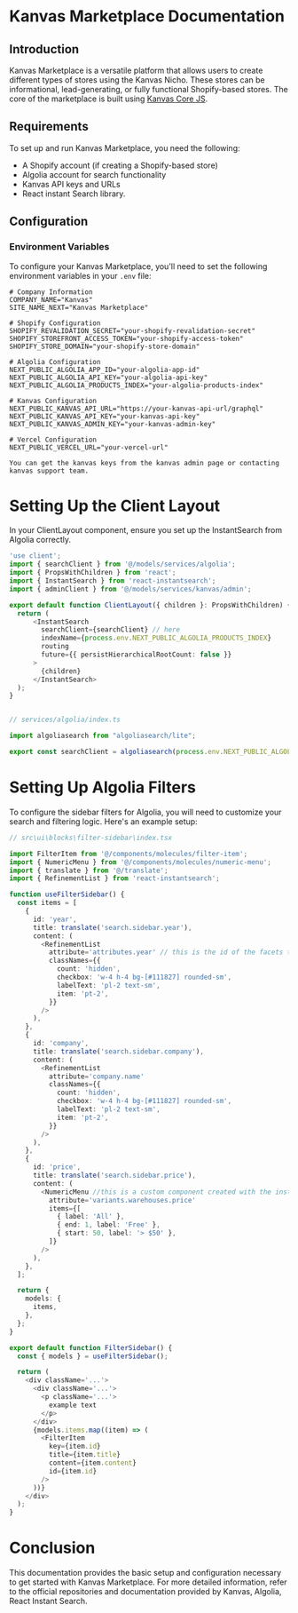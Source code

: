 # Kanvas Marketplace Documentation

## Introduction
Kanvas Marketplace is a versatile platform that allows users to create different types of stores using the Kanvas Nicho. These stores can be informational, lead-generating, or fully functional Shopify-based stores. The core of the marketplace is built using [Kanvas Core JS](https://github.com/bakaphp/kanvas-core-js).

## Requirements
To set up and run Kanvas Marketplace, you need the following:

- A Shopify account (if creating a Shopify-based store)
- Algolia account for search functionality
- Kanvas API keys and URLs
- React instant Search library.

## Configuration

### Environment Variables
To configure your Kanvas Marketplace, you'll need to set the following environment variables in your `.env` file:

```shell
# Company Information
COMPANY_NAME="Kanvas"
SITE_NAME_NEXT="Kanvas Marketplace"

# Shopify Configuration
SHOPIFY_REVALIDATION_SECRET="your-shopify-revalidation-secret"
SHOPIFY_STOREFRONT_ACCESS_TOKEN="your-shopify-access-token"
SHOPIFY_STORE_DOMAIN="your-shopify-store-domain"

# Algolia Configuration
NEXT_PUBLIC_ALGOLIA_APP_ID="your-algolia-app-id"
NEXT_PUBLIC_ALGOLIA_API_KEY="your-algolia-api-key"
NEXT_PUBLIC_ALGOLIA_PRODUCTS_INDEX="your-algolia-products-index"

# Kanvas Configuration
NEXT_PUBLIC_KANVAS_API_URL="https://your-kanvas-api-url/graphql"
NEXT_PUBLIC_KANVAS_API_KEY="your-kanvas-api-key"
NEXT_PUBLIC_KANVAS_ADMIN_KEY="your-kanvas-admin-key"

# Vercel Configuration
NEXT_PUBLIC_VERCEL_URL="your-vercel-url"

You can get the kanvas keys from the kanvas admin page or contacting kanvas support team.
```


# Setting Up the Client Layout
In your ClientLayout component, ensure you set up the InstantSearch from Algolia correctly.

```typescript
'use client';
import { searchClient } from '@/models/services/algolia';
import { PropsWithChildren } from 'react';
import { InstantSearch } from 'react-instantsearch';
import { adminClient } from '@/models/services/kanvas/admin';

export default function ClientLayout({ children }: PropsWithChildren) {
  return (
      <InstantSearch
        searchClient={searchClient} // here
        indexName={process.env.NEXT_PUBLIC_ALGOLIA_PRODUCTS_INDEX}
        routing
        future={{ persistHierarchicalRootCount: false }}
      >
        {children}
      </InstantSearch>
  );
}


// services/algolia/index.ts

import algoliasearch from "algoliasearch/lite";

export const searchClient = algoliasearch(process.env.NEXT_PUBLIC_ALGOLIA_APP_ID!, process.env.NEXT_PUBLIC_ALGOLIA_API_KEY!);
```
# Setting Up Algolia Filters
To configure the sidebar filters for Algolia, you will need to customize your search and filtering logic. Here's an example setup:

```typescript
// src\ui\blocks\filter-sidebar\index.tsx

import FilterItem from '@/components/molecules/filter-item';
import { NumericMenu } from '@/components/molecules/numeric-menu';
import { translate } from '@/translate';
import { RefinementList } from 'react-instantsearch';

function useFilterSidebar() {
  const items = [
    {
      id: 'year',
      title: translate('search.sidebar.year'),
      content: (
        <RefinementList
          attribute='attributes.year' // this is the id of the facets that are created on algolia
          classNames={{
            count: 'hidden',
            checkbox: 'w-4 h-4 bg-[#111827] rounded-sm',
            labelText: 'pl-2 text-sm',
            item: 'pt-2',
          }}
        />
      ),
    },
    {
      id: 'company',
      title: translate('search.sidebar.company'),
      content: (
        <RefinementList
          attribute='company.name'
          classNames={{
            count: 'hidden',
            checkbox: 'w-4 h-4 bg-[#111827] rounded-sm',
            labelText: 'pl-2 text-sm',
            item: 'pt-2',
          }}
        />
      ),
    },
    {
      id: 'price',
      title: translate('search.sidebar.price'),
      content: (
        <NumericMenu //this is a custom component created with the instant search hooks
          attribute='variants.warehouses.price'
          items={[
            { label: 'All' },
            { end: 1, label: 'Free' },
            { start: 50, label: '> $50' },
          ]}
        />
      ),
    },
  ];

  return {
    models: {
      items,
    },
  };
}

export default function FilterSidebar() {
  const { models } = useFilterSidebar();

  return (
    <div className='...'>
      <div className='...'>
        <p className='...'>
          example text
        </p>
      </div>
      {models.items.map((item) => (
        <FilterItem
          key={item.id}
          title={item.title}
          content={item.content}
          id={item.id}
        />
      ))}
    </div>
  );
}
```

# Conclusion
This documentation provides the basic setup and configuration necessary to get started with Kanvas Marketplace. For more detailed information, refer to the official repositories and documentation provided by Kanvas, Algolia, React Instant Search.